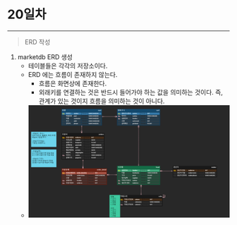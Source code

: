 # 20일차
---

> ERD 작성
>
> 

1. marketdb ERD 생성
   + 테이블들은 각각의 저장소이다. 
   + ERD 에는 흐름이 존재하지 않는다. 
     + 흐름은 화면상에 존재한다. 
     + 외래키를 연결하는 것은 반드시 들어가야 하는 값을 의미하는 것이다. 즉, 관계가 있는 것이지 흐름을 의미하는 것이 아니다.
   + ![erdimage](Day20.assets/marketdb_erd.png)
